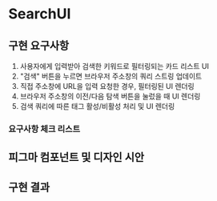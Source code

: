 # SearchUI

## 구현 요구사항

1. 사용자에게 입력받아 검색한 키워드로 필터링되는 카드 리스트 UI
2. "검색" 버튼을 누르면 브라우저 주소창의 쿼리 스트링 업데이트
3. 직접 주소창에 URL을 입력 요청한 경우, 필터링된 UI 렌더링
4. 브라우저 주소창의 이전/다음 탐색 버튼을 눌렀을 때 UI 렌더링
5. 검색 쿼리에 따른 태그 활성/비활성 처리 및 UI 렌더링

### 요구사항 체크 리스트


## 피그마 컴포넌트 및 디자인 시안

## 구현 결과
